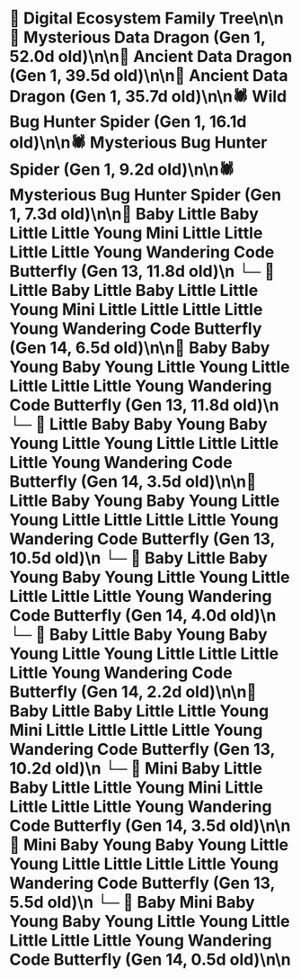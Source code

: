 # 🌳 Digital Ecosystem Family Tree\n\n🐉 Mysterious Data Dragon (Gen 1, 52.0d old)\n\n🐉 Ancient Data Dragon (Gen 1, 39.5d old)\n\n🐉 Ancient Data Dragon (Gen 1, 35.7d old)\n\n🕷️ Wild Bug Hunter Spider (Gen 1, 16.1d old)\n\n🕷️ Mysterious Bug Hunter Spider (Gen 1, 9.2d old)\n\n🕷️ Mysterious Bug Hunter Spider (Gen 1, 7.3d old)\n\n🦋 Baby Little Baby Little Little Young Mini Little Little Little Little Young Wandering Code Butterfly (Gen 13, 11.8d old)\n  └─ 🦋 Little Baby Little Baby Little Little Young Mini Little Little Little Little Young Wandering Code Butterfly (Gen 14, 6.5d old)\n\n🦋 Baby Baby Young Baby Young Little Young Little Little Little Little Young Wandering Code Butterfly (Gen 13, 11.8d old)\n  └─ 🦋 Little Baby Baby Young Baby Young Little Young Little Little Little Little Young Wandering Code Butterfly (Gen 14, 3.5d old)\n\n🦋 Little Baby Young Baby Young Little Young Little Little Little Little Young Wandering Code Butterfly (Gen 13, 10.5d old)\n  └─ 🦋 Baby Little Baby Young Baby Young Little Young Little Little Little Little Young Wandering Code Butterfly (Gen 14, 4.0d old)\n  └─ 🦋 Baby Little Baby Young Baby Young Little Young Little Little Little Little Young Wandering Code Butterfly (Gen 14, 2.2d old)\n\n🦋 Baby Little Baby Little Little Young Mini Little Little Little Little Young Wandering Code Butterfly (Gen 13, 10.2d old)\n  └─ 🦋 Mini Baby Little Baby Little Little Young Mini Little Little Little Little Young Wandering Code Butterfly (Gen 14, 3.5d old)\n\n🦋 Mini Baby Young Baby Young Little Young Little Little Little Little Young Wandering Code Butterfly (Gen 13, 5.5d old)\n  └─ 🦋 Baby Mini Baby Young Baby Young Little Young Little Little Little Little Young Wandering Code Butterfly (Gen 14, 0.5d old)\n\n